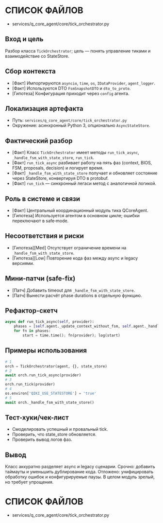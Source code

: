 # СПИСОК ФАЙЛОВ
- services/q_core_agent/core/tick_orchestrator.py

## Вход и цель
Разбор класса `TickOrchestrator`; цель — понять управление тиками и взаимодействие со StateStore.

## Сбор контекста
- [Факт] Импортируются `asyncio`, `time`, `os`, `IDataProvider`, `agent_logger`.
- [Факт] Используются DTO `FsmSnapshotDTO` и `dto_to_proto`.
- [Гипотеза] Конфигурация приходит через `config` агента.

## Локализация артефакта
- Путь: `services/q_core_agent/core/tick_orchestrator.py`
- Окружение: асинхронный Python 3, опционально `AsyncStateStore`.

## Фактический разбор
- [Факт] Класс `TickOrchestrator` имеет методы `run_tick_async`, `_handle_fsm_with_state_store`, `run_tick`.
- [Факт] `run_tick_async` разбивает работу на пять фаз (context, BIOS, FSM, proposals, decision) и логирует время.
- [Факт] `_handle_fsm_with_state_store` получает и обновляет состояние через StateStore, конвертируя DTO в protobuf.
- [Факт] `run_tick` — синхронный легаси метод с аналогичной логикой.

## Роль в системе и связи
- [Факт] Центральный координационный модуль тика QCoreAgent.
- [Гипотеза] Используется агентом в основном цикле; ошибки переключают в safe‑mode.

## Несоответствия и риски
- [Гипотеза][Med] Отсутствует ограничение времени на `_handle_fsm_with_state_store`.
- [Гипотеза][Low] Повторение кода фаз между async и legacy версиями.

## Мини-патчи (safe-fix)
- [Патч] Добавить timeout для `_handle_fsm_with_state_store`.
- [Патч] Вынести расчёт phase durations в отдельную функцию.

## Рефактор-скетч
```python
async def run_tick_async(self, provider):
    phases = [self.agent._update_context_without_fsm, self.agent._handle_bios]
    for fn in phases:
        start = time.time(); fn(provider); log(start)
```

## Примеры использования
```python
# 1
orch = TickOrchestrator(agent, {}, state_store)
# 2
await orch.run_tick_async(provider)
# 3
orch.run_tick(provider)
# 4
os.environ['QIKI_USE_STATESTORE'] = 'true'
# 5
await orch._handle_fsm_with_state_store()
```

## Тест-хуки/чек-лист
- Смоделировать успешный и провальный tick.
- Проверить, что state_store обновляется.
- Проверить вывод логов фаз.

## Вывод
Класс аккуратно разделяет async и legacy сценарии. Срочно: добавить таймауты и уменьшить дублирование кода. Отложено: унифицировать обработку ошибок и конфигурируемые паузы. В целом модуль зрелый, но требует упрощения.

# СПИСОК ФАЙЛОВ
- services/q_core_agent/core/tick_orchestrator.py
